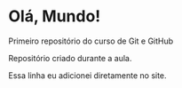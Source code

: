 # Olá, Mundo!
 Primeiro repositório do curso de Git e GitHub

 Repositório criado durante a aula.

Essa linha eu adicionei diretamente no site.
